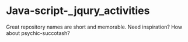 # Java-script-_jqury_activities
Great repository names are short and memorable. Need inspiration? How about psychic-succotash?
